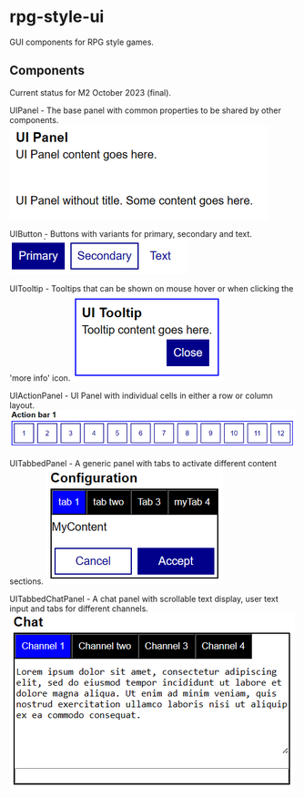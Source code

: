 # rpg-style-ui
GUI components for RPG style games.

## Components

Current status for M2 October 2023 (final).

UIPanel - The base panel with common properties to be shared by other components.
![Alt text](/assets/UIPanel.png?raw=true "UIPanel")

UIButton - Buttons with variants for primary, secondary and text.
![Alt text](/assets/UIButton.png?raw=true "UIButton")

UITooltip - Tooltips that can be shown on mouse hover or when clicking the 'more info' icon.
![Alt text](/assets/UITooltip.png?raw=true "UITooltip")

UIActionPanel - UI Panel with individual cells in either a row or column layout.
![Alt text](/assets/UIActionPanel.png?raw=true "UIActionPanel")

UITabbedPanel - A generic panel with tabs to activate different content sections.
![Alt text](/assets/UITabbedPanel.png?raw=true "UITabbedPanel")

UITabbedChatPanel - A chat panel with scrollable text display, user text input and tabs for different channels.
![Alt text](/assets/UITabbedChatPanel.png?raw=true "UITabbedChatPanel")
